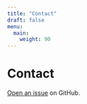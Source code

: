 ```yaml
---
title: "Contact"
draft: false
menu:
  main:
    weight: 90
---
```


# Contact

[Open an issue](https://github.com/chenxilll/hugo-mock-landing-page/issues/new) on GitHub.
